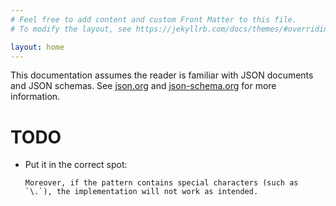 ```yaml
---
# Feel free to add content and custom Front Matter to this file.
# To modify the layout, see https://jekyllrb.com/docs/themes/#overriding-theme-defaults

layout: home
---
```


This documentation assumes the reader is familiar with JSON documents and JSON schemas.
See [json.org](https://www.json.org/json-en.html) and [json-schema.org](https://json-schema.org/) for more information.


# TODO
  - Put it in the correct spot:

        Moreover, if the pattern contains special characters (such as `\.`), the implementation will not work as intended.